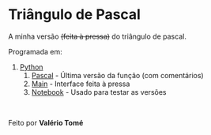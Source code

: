 # Triângulo de Pascal

A minha versão ~~(feita à pressa)~~ do triângulo de pascal.

Programada em:

1. [Python](./src/)
    1. [Pascal](./src/pascal.py) - Última versão da função (com comentários)
    2. [Main](./src/main.py) - Interface feita à pressa
    3. [Notebook](./src/main.ipynb) - Usado para testar as versões

<br>

Feito por **Valério Tomé**
